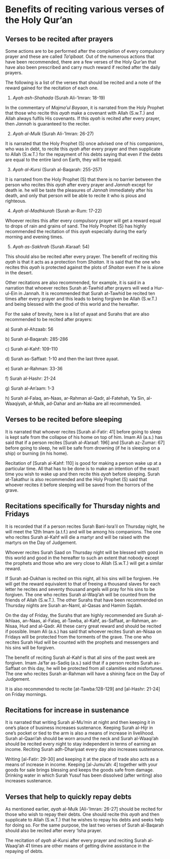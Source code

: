 Benefits of reciting various verses of the Holy Qur’an
======================================================

Verses to be recited after prayers
----------------------------------

Some actions are to be performed after the completion of every
compulsory prayer and these are called *Ta’qibaat*. Out of the numerous
actions that have been recommended, there are a few verses of the Holy
Qur’an that have also been prescribed and carry much reward if recited
after the daily prayers.

The following is a list of the verses that should be recited and a note
of the reward gained for the recitation of each one.

1. *Ayah ash-Shahada* (Surah Ali-’Imran: 18-19)

In the commentary of *Majma’ul Bayaan*, it is narrated from the Holy
Prophet that those who recite this *ayah* make a covenant with Allah
(S.w.T.) and Allah always fulfils His covenants. If this *ayah* is
recited after every prayer, then *Jannah* is guaranteed to the reciter.

2. *Ayah al-Mulk* (Surah Ali-’Imran: 26-27)

It is narrated that the Holy Prophet (S) once advised one of his
companions, who was in debt, to recite this *ayah* after every prayer
and then supplicate to Allah (S.w.T.) for the repayment of his debts
saying that even if the debts are equal to the entire land on Earth,
they will be repaid.

3. *Ayah al-Kursi* (Surah al-Baqarah: 255-257)

It is narrated from the Holy Prophet (S) that there is no barrier
between the person who recites this *ayah* after every prayer and
*Jannah* except for death ie. he will be taste the pleasures of *Jannah*
immediately after his death, and only that person will be able to recite
it who is pious and righteous.

4. *Ayah al-Madhkurah* (Surah ar-Rum: 17-22)

Whoever recites this after every compulsory prayer will get a reward
equal to drops of rain and grains of sand. The Holy Prophet (S) has
highly recommended the recitation of this *ayah* especially during the
early morning and evening times.

5. *Ayah as-Sakhrah* (Surah A’araaf: 54)

This should also be recited after every prayer. The benefit of reciting
this *ayah* is that it acts as a protection from *Shaitan*. It is said
that the one who recites this *ayah* is protected against the plots of
*Shaitan* even if he is alone in the desert.

Other recitations are also recommended, for example, it is said in a
narration that whoever recites Surah at-Tawhid after prayers will wed a
Hur-ul-Ein in Jannah. It is recommended that Surah at-Tawhid be recited
ten times after every prayer and this leads to being forgiven be Allah
(S.w.T.) and being blessed with the good of this world and the
hereafter.

For the sake of brevity, here is a list of ayaat and Surahs that are
also recommended to be recited after prayers:

a) Surah al-Ahzaab: 56

b) Surah al-Baqarah: 285-286

c) Surah al-Kahf: 109-110

d) Surah as-Saffaat: 1-10 and then the last three ayaat.

e) Surah ar-Rahman: 33-36

f) Surah al-Hashr: 21-24

g) Surah al-An’aam: 1-3

h) Surah al-Falaq, an-Naas, ar-Rahman al-Qadr, al-Fatehah, Ya Sin,
al-Waaqiyah, al-Mulk, ad-Dahar and an-Naba are all recommended.

Verses to be recited before sleeping
------------------------------------

It is narrated that whoever recites [Surah al-Fatir: 41] before going to
sleep is kept safe from the collapse of his home on top of him. Imam Ali
(a.s.) has said that if a person recites [Surah al-A’araaf: 196] and
[Surah az-Zumar: 67] before going to sleep, he will be safe from
drowning (if he is sleeping on a ship) or burning (in his home).

Recitation of [Surah al-Kahf: 110] is good for making a person wake up
at a particular time. All that has to be done is to make an intention of
the exact time you wish to wake up and then recite this *ayah* before
sleeping. Surah at-Takathur is also recommended and the Holy Prophet (S)
said that whoever recites it before sleeping will be saved from the
horrors of the grave.

Recitations specifically for Thursday nights and Fridays
--------------------------------------------------------

It is recorded that if a person recites Surah Bani-Isra’il on Thursday
night, he will meet the 12th Imam (a.t.f.) and will be among his
companions. The one who recites Surah al-Kahf will die a martyr and will
be raised with the martyrs on the Day of Judgement.

Whoever recites Surah Saad on Thursday night will be blessed with good
in this world and good in the hereafter to such an extent that nobody
except the prophets and those who are very close to Allah (S.w.T.) will
get a similar reward.

If Surah ad-Dukhan is recited on this night, all his sins will be
forgiven. He will get the reward equivalent to that of freeing a
thousand slaves for each letter he recites and seventy thousand angels
will pray for his sins to be forgiven. The one who recites Surah
al-Waqi’ah will be counted from the friends of Allah (S.w.T.). The other
Surahs that have been recommended on Thursday nights are Surah an-Naml,
al-Qasas and Hamim Sajdah.

On the day of Friday, the Surahs that are highly recommended are Surah
al-Ikhlaas, an-Naas, al-Falaq, at-Tawba, al-Kahf, as-Saffaat, ar-Rahman,
an-Nisaa, Hud and al-Qadr. All these carry great reward and should be
recited if possible. Imam Ali (a.s.) has said that whoever recites Surah
an-Nisaa on Fridays will be protected from the torments of the grave.
The one who recites Surah Hud will be counted with the prophets and
messengers and his sins will be forgiven.

The benefit of reciting Surah al-Kahf is that all sins of the past week
are forgiven. Imam Ja’far as-Sadiq (a.s.) said that if a person recites
Surah as-Saffaat on this day, he will be protected from all calamities
and misfortunes. The one who recites Surah ar-Rahman will have a shining
face on the Day of Judgement.

It is also recommended to recite [at-Tawba:128-129] and [al-Hashr:
21-24] on Friday mornings.

Recitations for increase in sustenance
--------------------------------------

It is narrated that writing Surah al-Mu’min at night and then keeping it
in one’s place of business increases sustenance. Keeping Surah al-Hijr
in one’s pocket or tied to the arm is also a means of increase in
livelihood. Surah al-Qaari’ah should be worn around the neck and Surah
al-Waaqi’ah should be recited every night to stay independent in terms
of earning an income. Reciting Surah adh-Dhariyaat every day also
increases sustenance.

Writing [al-Fatir: 29-30] and keeping it at the place of trade also acts
as a means of increase in income. Keeping [al-Jumu’ah: 4] together with
your goods for sale brings blessing and keeps the goods safe from
damage. Drinking water in which Surah Yusuf has been dissolved (after
writing) also increases sustenance.

Verses that help to quickly repay debts
---------------------------------------

As mentioned earlier, *ayah* al-Mulk [Ali-’Imran: 26-27] should be
recited for those who wish to repay their debts. One should recite this
*ayah* and then supplicate to Allah (S.w.T.) that he wishes to repay his
debts and seeks help for doing so. For the same purpose, the last two
verses of Surah al-Baqarah should also be recited after every ‘Isha
prayer.

The recitation of *ayah* al-Kursi after every prayer and reciting Surah
al-Waaqi’ah 41 times are other means of getting divine assistance in the
repaying of debts.


